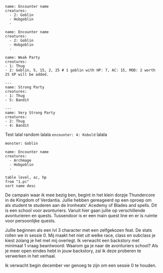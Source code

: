 ```encounter
name: Encounter name
creatures:
  - 2: Goblin
  - Hobgoblin
  - 
```

```encounter
name: Encounter name
creatures:
  - 2: Goblin
  - Hobgoblin
  - 
```
```encounter-table 
name: Weak Party 
creatures: 
- 1: Thug 
- 2: Goblin, 5, 15, 2, 25 # 1 goblin with HP: 7, AC: 15, MOD: 2 worth 25 XP will be added. 

--- 
name: Strong Party 
creatures: 
- 1: Thug 
- 5: Bandit 

--- 
name: Very Strong Party 
creatures: 
- 2: Thug
- 4: Bandit 
```
Test lalal random lalala `encounter: 4: Kobold` lalala


```statblock
monster: Goblin
```

```encounter
name: Encounter name
creatures:
  - Archmage
  - Hobgoblin
  - 
```

```dataview 
table level, ac, hp 
from "1.pc" 
sort name desc
```

De campain waar ik mee bezig ben, begint in het klein dorpje Thundercore in de Kingdom of Verdantia. Jullie hebben gereageerd op een oproep om als student te studeren aan de Ironheats' Acedemy of Blades and spells. Dit is een school voor avonturiers. Vanuit hier gaan jullie op verschillende avonturieren en quests. Tussendoor is er een main quest line en er is ruimte voor persoonlijke quests.

Jullie beginnen als een lvl 3 character met een zelfgekozen feat. De stats rollen we in sessie 0. Mij maakt het niet uit welke race, class en subclass je kiest zolang je het met mij overlegt.  Ik verwacht een backstory met minimaal 1 vraag beantwoord: Waarom ga je naar de avonturiers school? Als je meer open eindes hebt in jouw backstory, zal ik deze proberen te verwerken in het verhaal.

Ik verwacht begin december ver genoeg te zijn om een sessie 0 te houden. 